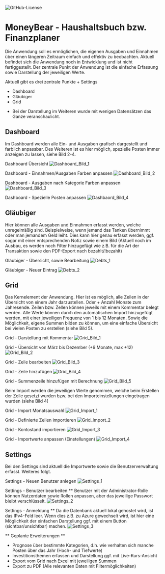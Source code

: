 ![GitHub-License](https://img.shields.io/badge/License-MIT-51%2C163%2C63?logo=github)

# MoneyBear - Haushaltsbuch bzw. Finanzplaner #

Die Anwendung soll es ermöglichen, die eigenen Ausgaben und Einnahmen über einen längeren Zeitraum einfach und effektiv zu beobachten.
Aktuell befindet sich die Anwendung noch in Entwicklung und ist nicht fertiggestellt.
Der zentrale Punkt der Anwendung ist die einfache Erfassung sowie Darstellung der jeweiligen Werte.

Aktuell gibt es drei zentrale Punkte + Settings
- Dashboard
- Gläubiger
- Grid

* Bei der Darstellung im Weiteren wurde mit wenigen Datensätzen das Ganze veranschaulicht.

## Dashboard ##
Im Dashboard werden alle Ein- und Ausgaben grafisch dargestellt und farblich anpassbar. Des Weiteren ist es hier möglich, spezielle Posten 
immer anzeigen zu lassen, siehe Bild 2-4.

Dashboard Übersicht
![Dashboard_Bild_1](https://github.com/user-attachments/assets/2a5ba8db-0034-4fd0-9eff-a559b4f932f0)

Dashboard - Einnahmen/Ausgaben Farben anpassen
![Dashboard_Bild_2](https://github.com/user-attachments/assets/1ce65c4d-274a-4483-8cbb-834c2c779ef7)

Dashboard - Ausgaben nach Kategorie Farben anpassen
![Dashboard_Bild_3](https://github.com/user-attachments/assets/5cf948f2-886c-413f-a305-604fa2680a90)

Dashboard - Spezielle Posten anpassen
![Dashbaord_Bild_4](https://github.com/user-attachments/assets/2c03397c-6004-4d52-bb2d-4f5aae2edaf2)

## Gläubiger ##
Hier können alle Ausgaben und Einnahmen erfasst werden, welche unregelmäßig sind. Beispielweise, wenn jemand das Tanken übernimmt oder man jemandem Geld 
leiht. Dies kann hier genau erfasst werden, ggf. sogar mit einer entsprechenden Notiz sowie einem Bild
(Aktuell noch im Ausbau, es werden noch Filter hinzugefügt wie z.B. für die Art der Transaktion sowie den PDF-Export nach bezahlt/!bezahlt)

Gläubiger - Übersicht, sowie Bearbeitung
![Debts_1](https://github.com/user-attachments/assets/74b2dcb4-5a87-422b-8bf9-4b651fa2ed72)

Gläubiger - Neuer Eintrag
![Debts_2](https://github.com/user-attachments/assets/8ebfe37d-4c3c-4634-a526-fd693391709d)

## Grid ##
Das Kernelement der Anwendung. Hier ist es möglich, alle Zeilen in der Übersicht von einem Jahr darzustellen. Oder + Anzahl Monate zum Jahresende.
Zeilen bzw. Zellen können jeweils mit einem Kommentar belegt werden. Alle Werte können durch den automatischen Import hinzugefügt werden, mit einer jeweiligen
Frequenz von 1 bis 12 Monaten. Sowie die Möglichkeit, eigene Summen bilden zu können, um eine einfache Übersicht bei vielen Posten zu erstellen (siehe Bild 5).

Grid - Darstellung mit Kommentar
![Grid_Bild_1](https://github.com/user-attachments/assets/0e909476-3447-4e86-be69-c0cb8764398e)

Grid - Übersicht von März bis Dezember (+9 Monate, max +12)
![Grid_Bild_2](https://github.com/user-attachments/assets/695e3dec-5d5a-4f56-b3f3-e6cc1d244bf0)

Grid - Zeile bearbeiten
![Grid_Bild_3](https://github.com/user-attachments/assets/5db888af-5808-4465-9447-c964c7fe8bc5)

Grid - Zeile hinzufügen
![Grid_Bild_4](https://github.com/user-attachments/assets/d042b09b-3fbe-42c9-ace2-3b46263e82b7)

Grid - Summenzeile hinzufügen mit Berechnung
![Grid_Bild_5](https://github.com/user-attachments/assets/ed2474eb-5eaf-461b-98c2-f736ff911294)

Beim Import werden die jeweiligen Werte genommen, welche beim Erstellen der Zeile gesetzt wurden bzw. bei den Importeinstellungen eingetragen wurden
(siehe Bild 4)

Grid - Import Monatsauswahl
![Grid_Import_1](https://github.com/user-attachments/assets/9179dec9-9f21-4d24-abd7-71cdeb7b4db4)

Grid - Definierte Zeilen importieren
![Grid_Import_2](https://github.com/user-attachments/assets/3297131a-3a9c-4fcf-b777-264c372a0f4b)

Grid - Kontostand importieren
![Grid_Import_3](https://github.com/user-attachments/assets/30ca506e-a689-44e9-a979-bdd0e87a4587)

Grid - Importwerte anpassen (Einstellungen)
![Grid_Import_4](https://github.com/user-attachments/assets/7cab62c1-c1ba-49b0-aaea-a289da0c1fd7)

## Settings ##
Bei den Settings sind aktuell die Importwerte sowie die Benutzerverwaltung erfasst. Weiteres folgt.

Settings - Neuen Benutzer anlegen
![Settings_1](https://github.com/user-attachments/assets/54bef053-8b30-4211-91cb-eddf8b789c53)

Settings - Benutzer bearbeiten
** Benutzer mit der Administrator-Rolle können Nutzerdaten sowie Rollen anpassen, aber das jeweilige Passwort bleibt verschlüsselt.
![Settings_2](https://github.com/user-attachments/assets/5731e3b7-cc7b-4356-aeb9-a9e92f3d1ad4)

Settings - Anmeldung
** Da die Datenbank aktuell lokal gehostet wird, ist das IPv4-Feld leer. Wenn dies z.B. zu Azure gewechselt wird, ist
hier eine Möglichkeit der einfachen Darstellung ggf. mit einem Button (sichtbar/unsichtbar) machen.
![Settings_3](https://github.com/user-attachments/assets/85112a73-7787-4f82-8b48-f905d2813bae)

** Geplante Erweiterungen **
- Prognose über bestimmte Kategorien, d.h. wie verhalten sich manche Posten über das Jahr (Hoch- und Tiefwerte)
- Investitionsthemen erfassen und Darstellung ggf. mit Live-Kurs-Ansicht
- Export vom Grid nach Excel mit jeweiligen Summen
- Export zu PDF (Alle relevanten Daten mit Filtermöglichkeiten)




